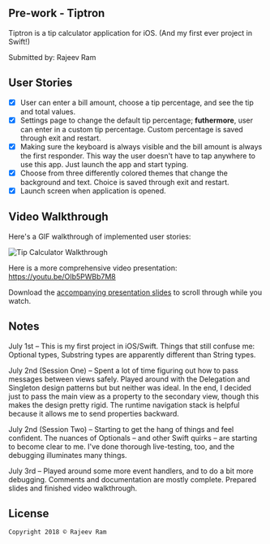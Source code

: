 ## Pre-work - Tiptron
Tiptron is a tip calculator application for iOS. (And my first ever project in Swift!)

Submitted by: Rajeev Ram

## User Stories

* [X] User can enter a bill amount, choose a tip percentage, and see the tip and total values.
* [X] Settings page to change the default tip percentage; **futhermore**, user can enter in a custom tip percentage. Custom percentage is saved through exit and restart.
* [X] Making sure the keyboard is always visible and the bill amount is always the first responder. This way the user doesn't have to tap anywhere to use this app. Just launch the app and start typing.
* [X] Choose from three differently colored themes that change the background and text. Choice is saved through exit and restart.
* [X] Launch screen when application is opened.

## Video Walkthrough 
Here's a GIF walkthrough of implemented user stories: 

<img src='https://imgur.com/i0guE4z.gif' title='Tiptron Video Walkthrough' width='' alt='Tip Calculator Walkthrough' />

Here is a more comprehensive video presentation: https://youtu.be/OIb5PWBb7M8 

Download the [accompanying presentation slides](https://drive.google.com/file/d/1zJz6Bw3VLUWNzCPGt_Wbdr30ccWGT3Ld/view?usp=sharing) to scroll through while you watch.

## Notes
July 1st – This is my first project in iOS/Swift. Things that still confuse me: Optional types, Substring types are apparently different than String types.

July 2nd (Session One) – Spent a lot of time figuring out how to pass messages between views safely. Played around with the Delegation and Singleton design patterns but but neither was ideal. In the end, I decided just to pass the main view as a property to the secondary view, though this makes the design pretty rigid. The runtime navigation stack is helpful because it allows me to send properties backward.

July 2nd (Session Two) – Starting to get the hang of things and feel confident. The nuances of Optionals – and other Swift quirks – are starting to become clear to me. I've done thorough live-testing, too, and the debugging illuminates many things.

July 3rd – Played around some more event handlers, and to do a bit more debugging. Comments and documentation are mostly complete. Prepared slides and finished video walkthrough.

## License

    Copyright 2018 © Rajeev Ram
